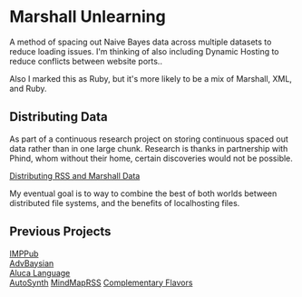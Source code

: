 # Marshall Unlearning
A method of spacing out Naive Bayes data across multiple datasets to reduce loading issues. I'm thinking of also including Dynamic Hosting to reduce conflicts between website ports..

Also I marked this as Ruby, but it's more likely to be a mix of Marshall, XML, and Ruby.

## Distributing Data
As part of a continuous research project on storing continuous spaced out data rather than in one large chunk. Research is thanks in partnership with Phind, whom without their home, certain discoveries would not be possible.

[Distributing RSS and Marshall Data](https://lwflouisa.github.io/AskPhind/PhindMeAnAnswer/DistributingSpacedRSSData)

My eventual goal is to way to combine the best of both worlds between distributed file systems, and the benefits of localhosting files.

## Previous Projects
[IMPPub](https://github.com/LWFlouisa/IMPPub)<br />
[AdvBaysian](https://github.com/LWFlouisa/AdvBaysian)<br />
[Aluca Language](https://github.com/LWFlouisa/AlucaLanguage)<br />
[AutoSynth](https://github.com/LWFlouisa/AutoSynth)
[MindMapRSS](https://github.com/LWFlouisa/MindMapRSS)
[Complementary Flavors](https://github.com/LWFlouisa/Complementary)
